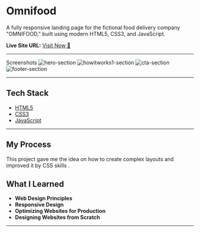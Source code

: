 #  Omnifood 

A fully responsive landing page for the fictional food delivery company "OMNIFOOD," built using modern HTML5, CSS3, and JavaScript.

**Live Site URL:** [Visit Now 🚀](https://aditya-omnifood-practice.netlify.app/)

---
Screenshots
![hero-section](https://github.com/user-attachments/assets/743ee5e7-ea55-42d9-8edf-d2038dfc533d)
![howitworks1-section](https://github.com/user-attachments/assets/8ba5cca1-f4a7-40cb-b6de-08f6d5e6d8bf)
![cta-section](https://github.com/user-attachments/assets/fce596e1-5376-49f2-b8e6-f00fe9e2e252)
![footer-section](https://github.com/user-attachments/assets/c60222c9-ae2e-4830-9922-9601cdc6826e)


---

## Tech Stack
- [HTML5](https://www.w3.org/html/)
- [CSS3](https://www.w3.org/Style/CSS/)
- [JavaScript](https://developer.mozilla.org/en-US/docs/Web/JavaScript)

---

## My Process
 This project gave me the idea on how to create complex layouts and improved it by CSS skills . 
## What I Learned
- **Web Design Principles**
- **Responsive Design**
- **Optimizing Websites for Production**
- **Designing Websites from Scratch**

---

